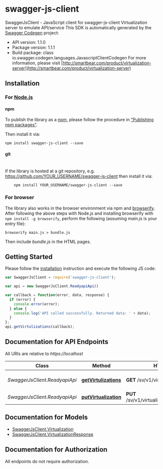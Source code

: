 # swagger-js-client

SwaggerJsClient - JavaScript client for swagger-js-client
Virtualization server to emulate API/service
This SDK is automatically generated by the [Swagger Codegen](https://github.com/swagger-api/swagger-codegen) project:

- API version: 1.1.0
- Package version: 1.1.1
- Build package: class io.swagger.codegen.languages.JavascriptClientCodegen
For more information, please visit [http://smartbear.com/product/virtualization-server](http://smartbear.com/product/virtualization-server)

## Installation

### For [Node.js](https://nodejs.org/)

#### npm

To publish the library as a [npm](https://www.npmjs.com/),
please follow the procedure in ["Publishing npm packages"](https://docs.npmjs.com/getting-started/publishing-npm-packages).

Then install it via:

```shell
npm install swagger-js-client --save
```

#### git
#
If the library is hosted at a git repository, e.g.
https://github.com/YOUR_USERNAME/swagger-js-client
then install it via:

```shell
    npm install YOUR_USERNAME/swagger-js-client --save
```

### For browser

The library also works in the browser environment via npm and [browserify](http://browserify.org/). After following
the above steps with Node.js and installing browserify with `npm install -g browserify`,
perform the following (assuming *main.js* is your entry file):

```shell
browserify main.js > bundle.js
```

Then include *bundle.js* in the HTML pages.

## Getting Started

Please follow the [installation](#installation) instruction and execute the following JS code:

```javascript
var SwaggerJsClient = require('swagger-js-client');

var api = new SwaggerJsClient.ReadyapiApi()

var callback = function(error, data, response) {
  if (error) {
    console.error(error);
  } else {
    console.log('API called successfully. Returned data: ' + data);
  }
};
api.getVirtulizations(callback);

```

## Documentation for API Endpoints

All URIs are relative to *https://localhost*

Class | Method | HTTP request | Description
------------ | ------------- | ------------- | -------------
*SwaggerJsClient.ReadyapiApi* | [**getVirtulizations**](docs/ReadyapiApi.md#getVirtulizations) | **GET** /sv/v1/virtualizations | Get currently deployed virtualizations
*SwaggerJsClient.ReadyapiApi* | [**putVirtualization**](docs/ReadyapiApi.md#putVirtualization) | **PUT** /sv/v1/virtualizations/{virtualizationID} | Post test recipe


## Documentation for Models

 - [SwaggerJsClient.Virtualization](docs/Virtualization.md)
 - [SwaggerJsClient.VirtualizationResponse](docs/VirtualizationResponse.md)


## Documentation for Authorization

 All endpoints do not require authorization.

